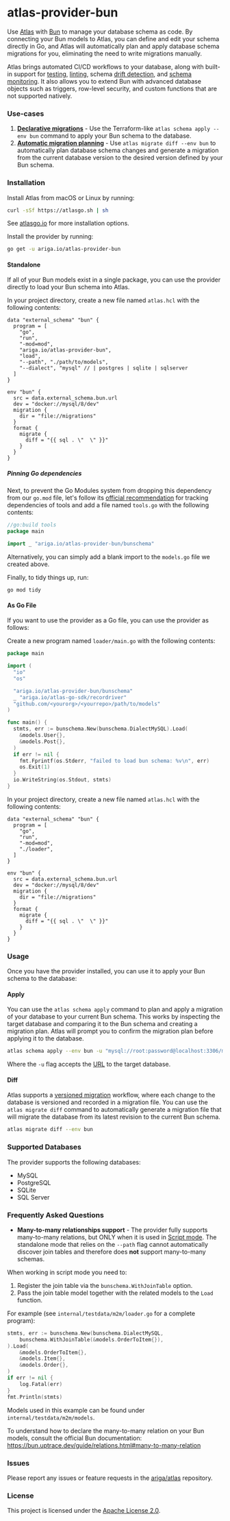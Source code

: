 # atlas-provider-bun

Use [Atlas](https://atlasgo.io/) with [Bun](https://bun.uptrace.dev/) to manage your database schema as code. By connecting your Bun models to Atlas,
you can define and edit your schema directly in Go, and Atlas will automatically plan and apply database schema migrations for you, eliminating
the need to write migrations manually.

Atlas brings automated CI/CD workflows to your database, along with built-in support for [testing](https://atlasgo.io/testing/schema), [linting](https://atlasgo.io/versioned/lint),
schema [drift detection](https://atlasgo.io/monitoring/drift-detection), and [schema monitoring](https://atlasgo.io/monitoring). It also allows you to extend Bun with advanced database
objects such as triggers, row-level security, and custom functions that are not supported natively.

### Use-cases
1. [**Declarative migrations**](https://atlasgo.io/declarative/apply) - Use the Terraform-like `atlas schema apply --env bun` command to apply your Bun schema to the database.
2. [**Automatic migration planning**](https://atlasgo.io/versioned/diff) - Use `atlas migrate diff --env bun` to automatically plan database schema changes and generate
   a migration from the current database version to the desired version defined by your Bun schema.


### Installation

Install Atlas from macOS or Linux by running:
```bash
curl -sSf https://atlasgo.sh | sh
```
See [atlasgo.io](https://atlasgo.io/getting-started#installation) for more installation options.

Install the provider by running:
```bash
go get -u ariga.io/atlas-provider-bun
``` 

#### Standalone 

If all of your Bun models exist in a single package, you can use the provider directly to load your Bun schema into Atlas.

In your project directory, create a new file named `atlas.hcl` with the following contents:

```hcl
data "external_schema" "bun" {
  program = [
    "go",
    "run",
    "-mod=mod",
    "ariga.io/atlas-provider-bun",
    "load",
    "--path", "./path/to/models",
    "--dialect", "mysql" // | postgres | sqlite | sqlserver
  ]
}

env "bun" {
  src = data.external_schema.bun.url
  dev = "docker://mysql/8/dev"
  migration {
    dir = "file://migrations"
  }
  format {
    migrate {
      diff = "{{ sql . \"  \" }}"
    }
  }
}
```

##### Pinning Go dependencies

Next, to prevent the Go Modules system from dropping this dependency from our `go.mod` file, let's
follow its [official recommendation](https://go.dev/wiki/Modules#how-can-i-track-tool-dependencies-for-a-module)
for tracking dependencies of tools and add a file named `tools.go` with the following contents:

```go title="tools.go"
//go:build tools
package main

import _ "ariga.io/atlas-provider-bun/bunschema"
```
Alternatively, you can simply add a blank import to the `models.go` file we created above.

Finally, to tidy things up, run:

```text
go mod tidy
```

#### As Go File

If you want to use the provider as a Go file, you can use the provider as follows:

Create a new program named `loader/main.go` with the following contents:

```go
package main

import (
  "io"
  "os"

  "ariga.io/atlas-provider-bun/bunschema"
  _ "ariga.io/atlas-go-sdk/recordriver"
  "github.com/<yourorg>/<yourrepo>/path/to/models"
)

func main() {
  stmts, err := bunschema.New(bunschema.DialectMySQL).Load(
    &models.User{},
    &models.Post{},
  )
  if err != nil {
    fmt.Fprintf(os.Stderr, "failed to load bun schema: %v\n", err)
    os.Exit(1)
  }
  io.WriteString(os.Stdout, stmts)
}
```

In your project directory, create a new file named `atlas.hcl` with the following contents:

```hcl
data "external_schema" "bun" {
  program = [
    "go",
    "run",
    "-mod=mod",
    "./loader",
  ]
}

env "bun" {
  src = data.external_schema.bun.url
  dev = "docker://mysql/8/dev"
  migration {
    dir = "file://migrations"
  }
  format {
    migrate {
      diff = "{{ sql . \"  \" }}"
    }
  }
}
```

### Usage

Once you have the provider installed, you can use it to apply your Bun schema to the database:

#### Apply

You can use the `atlas schema apply` command to plan and apply a migration of your database to
your current Bun schema. This works by inspecting the target database and comparing it to the
Bun schema and creating a migration plan. Atlas will prompt you to confirm the migration plan
before applying it to the database.

```bash
atlas schema apply --env bun -u "mysql://root:password@localhost:3306/mydb"
```
Where the `-u` flag accepts the [URL](https://atlasgo.io/concepts/url) to the
target database.

#### Diff

Atlas supports a [versioned migration](https://atlasgo.io/concepts/declarative-vs-versioned#versioned-migrations) 
workflow, where each change to the database is versioned and recorded in a migration file. You can use the
`atlas migrate diff` command to automatically generate a migration file that will migrate the database
from its latest revision to the current Bun schema.

```bash 
atlas migrate diff --env bun 
```

### Supported Databases

The provider supports the following databases:
* MySQL
* PostgreSQL
* SQLite
* SQL Server

### Frequently Asked Questions

- **Many-to-many relationships support** - The provider fully supports many-to-many relations, but ONLY when it is used in [Script mode](#as-go-file). The standalone mode that relies on the `--path` flag cannot automatically discover join tables and therefore does **not** support many-to-many schemas.

When working in script mode you need to:

1. Register the join table via the `bunschema.WithJoinTable` option.
2. Pass the join table model together with the related models to the `Load` function.

For example (see `internal/testdata/m2m/loader.go` for a complete program):

```go
stmts, err := bunschema.New(bunschema.DialectMySQL,
    bunschema.WithJoinTable(&models.OrderToItem{}),
).Load(
    &models.OrderToItem{},
    &models.Item{},
    &models.Order{},
)
if err != nil {
    log.Fatal(err)
}
fmt.Println(stmts)
```

Models used in this example can be found under `internal/testdata/m2m/models`.

To understand how to declare the many-to-many relation on your Bun models, consult the official Bun documentation: <https://bun.uptrace.dev/guide/relations.html#many-to-many-relation>

### Issues

Please report any issues or feature requests in the [ariga/atlas](https://github.com/ariga/atlas/issues) repository.

### License

This project is licensed under the [Apache License 2.0](LICENSE).